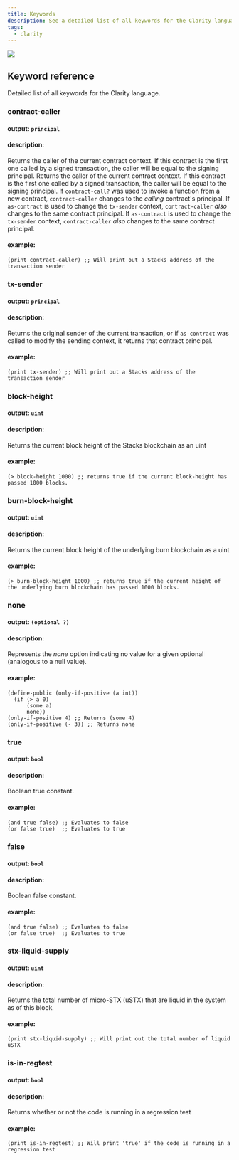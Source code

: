 ```yaml
---
title: Keywords
description: See a detailed list of all keywords for the Clarity language.
tags:
  - clarity
---
```


![](/img/keywords.jpg)
## Keyword reference

Detailed list of all keywords for the Clarity language.


### contract-caller
#### output: `principal`
#### description:
Returns the caller of the current contract context. If this contract is the first one called by a signed transaction, the caller will be equal to the signing principal. Returns the caller of the current contract context. If this contract is the first one called by a signed transaction, the caller will be equal to the signing principal. If `contract-call?` was used to invoke a function from a new contract, `contract-caller` changes to the _calling_ contract's principal. If `as-contract` is used to change the `tx-sender` context, `contract-caller` _also_ changes to the same contract principal. If `as-contract` is used to change the `tx-sender` context, `contract-caller` _also_ changes to the same contract principal.
#### example:
```clarity
(print contract-caller) ;; Will print out a Stacks address of the transaction sender
```

### tx-sender
#### output: `principal`
#### description:
Returns the original sender of the current transaction, or if `as-contract` was called to modify the sending context, it returns that contract principal.
#### example:
```clarity
(print tx-sender) ;; Will print out a Stacks address of the transaction sender
```

### block-height
#### output: `uint`
#### description:
Returns the current block height of the Stacks blockchain as an uint
#### example:
```clarity
(> block-height 1000) ;; returns true if the current block-height has passed 1000 blocks.
```

### burn-block-height
#### output: `uint`
#### description:
Returns the current block height of the underlying burn blockchain as a uint
#### example:
```clarity
(> burn-block-height 1000) ;; returns true if the current height of the underlying burn blockchain has passed 1000 blocks.
```

### none
#### output: `(optional ?)`
#### description:
Represents the _none_ option indicating no value for a given optional (analogous to a null value).
#### example:
```clarity
(define-public (only-if-positive (a int))
  (if (> a 0)
      (some a)
      none))
(only-if-positive 4) ;; Returns (some 4)
(only-if-positive (- 3)) ;; Returns none
```

### true
#### output: `bool`
#### description:
Boolean true constant.
#### example:
```clarity
(and true false) ;; Evaluates to false
(or false true)  ;; Evaluates to true
```

### false
#### output: `bool`
#### description:
Boolean false constant.
#### example:
```clarity
(and true false) ;; Evaluates to false
(or false true)  ;; Evaluates to true
```

### stx-liquid-supply
#### output: `uint`
#### description:
Returns the total number of micro-STX (uSTX) that are liquid in the system as of this block.
#### example:
```clarity
(print stx-liquid-supply) ;; Will print out the total number of liquid uSTX
```

### is-in-regtest
#### output: `bool`
#### description:
Returns whether or not the code is running in a regression test
#### example:
```clarity
(print is-in-regtest) ;; Will print 'true' if the code is running in a regression test
```

